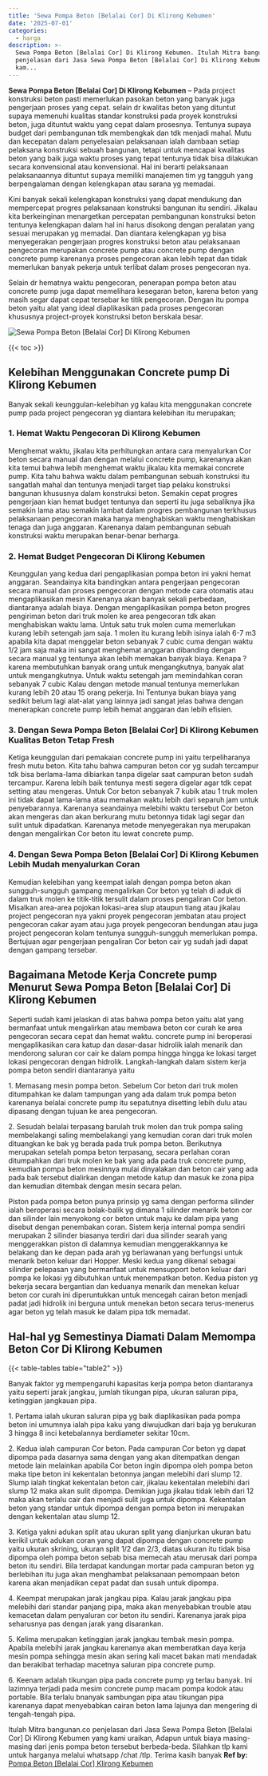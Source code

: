```yaml
---
title: 'Sewa Pompa Beton [Belalai Cor] Di Klirong Kebumen'
date: '2025-07-01'
categories:
  - harga
description: >-
  Sewa Pompa Beton [Belalai Cor] Di Klirong Kebumen. Itulah Mitra bangunan.co
  penjelasan dari Jasa Sewa Pompa Beton [Belalai Cor] Di Klirong Kebumen yang
  kam...
---
```


**Sewa Pompa Beton \[Belalai Cor\] Di Klirong Kebumen** – Pada project konstruksi beton pasti memerlukan pasokan beton yang banyak juga pengerjaan proses yang cepat. selain dr kwalitas beton yang dituntut supaya memenuhi kualitas standar konstruksi pada proyek konstruksi beton, juga dituntut waktu yang cepat dalam prosesnya. Tentunya supaya budget dari pembangunan tdk membengkak dan tdk menjadi mahal. Mutu dan kecepatan dalam penyelesaian pelaksanaan ialah dambaan setiap pelaksana konstruksi sebuah bangunan, tetapi untuk mencapai kwalitas beton yang baik juga waktu proses yang tepat tentunya tidak bisa dilakukan secara konvensional atau konvensional. Hal ini berarti pelaksanaan pelaksanaannya dituntut supaya memiliki manajemen tim yg tangguh yang berpengalaman dengan kelengkapan atau sarana yg memadai.

Kini banyak sekali kelengkapan konstruksi yang dapat mendukung dan mempercepat progres pelaksanaan konstruksi bangunan itu sendiri. Jikalau kita berkeinginan menargetkan percepatan pembangunan konstruksi beton tentunya kelengkapan dalam hal ini harus disokong dengan peralatan yang sesuai merupakan yg memadai. Dan diantara kelengkapan yg bisa menyegerakan pengerjaan progres konstruksi beton atau pelaksanaan pengecoran merupakan concrete pump atau concrete pump dengan concrete pump karenanya proses pengecoran akan lebih tepat dan tidak memerlukan banyak pekerja untuk terlibat dalam proses pengecoran nya.

Selain dr hematnya waktu pengecoran, penerapan pompa beton atau concrete pump juga dapat memelihara kesegaran beton, karena beton yang masih segar dapat cepat tersebar ke titik pengecoran. Dengan itu pompa beton yaitu alat yang ideal diaplikasikan pada proses pengecoran khususnya project-proyek konstruksi beton berskala besar.

![Sewa Pompa Beton [Belalai Cor] Di Klirong Kebumen](/images/sewa-concrete-pump-33.png)

{{< toc >}}

## Kelebihan Menggunakan Concrete pump Di Klirong Kebumen

Banyak sekali keunggulan-kelebihan yg kalau kita menggunakan concrete pump pada project pengecoran yg diantara kelebihan itu merupakan;

### 1\. Hemat Waktu Pengecoran Di Klirong Kebumen

Menghemat waktu, jikalau kita perhitungkan antara cara menyalurkan Cor beton secara manual dan dengan melalui concrete pump, karenanya akan kita temui bahwa lebih menghemat waktu jikalau kita memakai concrete pump. Kita tahu bahwa waktu dalam pembangunan sebuah konstruksi itu sangatlah mahal dan tentunya menjadi target tiap pelaku konstruksi bangunan khususnya dalam konstruksi beton. Semakin cepat progres pengerjaan kian hemat budget tentunya dan seperti itu juga sebaliknya jika semakin lama atau semakin lambat dalam progres pembangunan terkhusus pelaksanaan pengecoran maka hanya menghabiskan waktu menghabiskan tenaga dan juga anggaran. Karenanya dalam pembangunan sebuah konstruksi waktu merupakan benar-benar berharga.

### 2\. Hemat Budget Pengecoran Di Klirong Kebumen

Keunggulan yang kedua dari pengaplikasian pompa beton ini yakni hemat anggaran. Seandainya kita bandingkan antara pengerjaan pengecoran secara manual dan proses pengecoran dengan metode cara otomatis atau mengaplikasikan mesin Karenanya akan banyak sekali perbedaan, diantaranya adalah biaya. Dengan mengaplikasikan pompa beton progres pengiriman beton dari truk molen ke area pengecoran tdk akan menghabiskan waktu lama. Untuk satu truk molen cuma memerlukan kurang lebih setengah jam saja. 1 molen itu kurang lebih isinya ialah 6-7 m3 apabila kita dapat menggelar beton sebanyak 7 cubic cuma dengan waktu 1/2 jam saja maka ini sangat menghemat anggaran dibanding dengan secara manual yg tentunya akan lebih memakan banyak biaya. Kenapa ? karena membutuhkan banyak orang untuk mengangkutnya, banyak alat untuk mengangkutnya. Untuk waktu setengah jam memindahkan coran sebanyak 7 cubic Kalau dengan metode manual tentunya memerlukan kurang lebih 20 atau 15 orang pekerja. Ini Tentunya bukan biaya yang sedikit belum lagi alat-alat yang lainnya jadi sangat jelas bahwa dengan menerapkan concrete pump lebih hemat anggaran dan lebih efisien.

### 3\. Dengan Sewa Pompa Beton \[Belalai Cor\] Di Klirong Kebumen Kualitas Beton Tetap Fresh

Ketiga keunggulan dari pemakaian concrete pump ini yaitu terpeliharanya fresh mutu beton. Kita tahu bahwa campuran beton cor yg sudah tercampur tdk bisa berlama-lama dibiarkan tanpa digelar saat campuran beton sudah tercampur. Karena lebih baik tentunya mesti segera digelar agar tdk cepat setting atau mengeras. Untuk Cor beton sebanyak 7 kubik atau 1 truk molen ini tidak dapat lama-lama atau memakan waktu lebih dari separuh jam untuk penyebarannya. Karenanya seandainya melebihi waktu tersebut Cor beton akan mengeras dan akan berkurang mutu betonnya tidak lagi segar dan sulit untuk dipadatkan. Karenanya metode menyegerakan nya merupakan dengan mengalirkan Cor beton itu lewat concrete pump.

### 4\. Dengan Sewa Pompa Beton \[Belalai Cor\] Di Klirong Kebumen Lebih Mudah menyalurkan Coran

Kemudian kelebihan yang keempat ialah dengan pompa beton akan sungguh-sungguh gampang mengalirkan Cor beton yg telah di aduk di dalam truk molen ke titik-titik tersulit dalam proses pengaliran Cor beton. Misalkan area-area pojokan lokasi-area slup ataupun tiang atau jikalau project pengecoran nya yakni proyek pengecoran jembatan atau project pengecoran cakar ayam atau juga proyek pengecoran bendungan atau juga project pengecoran kolam tentunya sungguh-sungguh memerlukan pompa. Bertujuan agar pengerjaan pengaliran Cor beton cair yg sudah jadi dapat dengan gampang tersebar.

## Bagaimana Metode Kerja Concrete pump Menurut Sewa Pompa Beton \[Belalai Cor\] Di Klirong Kebumen

Seperti sudah kami jelaskan di atas bahwa pompa beton yaitu alat yang bermanfaat untuk mengalirkan atau membawa beton cor curah ke area pengecoran secara cepat dan hemat waktu. concrete pump ini beroperasi mengaplikasikan cara katup dan dasar-dasar hidrolik ialah menarik dan mendorong saluran cor cair ke dalam pompa hingga hingga ke lokasi target lokasi pengecoran dengan hidrolik. Langkah-langkah dalam sistem kerja pompa beton sendiri diantaranya yaitu

1\. Memasang mesin pompa beton. Sebelum Cor beton dari truk molen ditumpahkan ke dalam tampungan yang ada dalam truk pompa beton karenanya belalai concrete pump itu sepatutnya disetting lebih dulu atau dipasang dengan tujuan ke area pengecoran.

2\. Sesudah belalai terpasang barulah truk molen dan truk pompa saling membelakangi saling membelakangi yang kemudian coran dari truk molen dituangkan ke bak yg berada pada truk pompa beton. Berikutnya merupakan setelah pompa beton terpasang, secara perlahan coran ditumpahkan dari truk molen ke bak yang ada pada truk concrete pump, kemudian pompa beton mesinnya mulai dinyalakan dan beton cair yang ada pada bak tersebut dialirkan dengan metode katup dan masuk ke zona pipa dan kemudian ditembak dengan mesin secara pelan.

Piston pada pompa beton punya prinsip yg sama dengan performa silinder ialah beroperasi secara bolak-balik yg dimana 1 silinder menarik beton cor dan silinder lain menyokong cor beton untuk maju ke dalam pipa yang disebut dengan penembakan coran. Sistem kerja internal pompa sendiri merupakan 2 silinder biasanya terdiri dari dua silinder searah yang menggerakkan piston di dalamnya kemudian menggerakkannya ke belakang dan ke depan pada arah yg berlawanan yang berfungsi untuk menarik beton keluar dari Hopper. Meski kedua yang dikenal sebagai silinder pelepasan yang bermanfaat untuk mensupport beton keluar dari pompa ke lokasi yg dibutuhkan untuk menempatkan beton. Kedua piston yg bekerja secara bergantian dan keduanya menarik dan menekan keluar beton cor curah ini diperuntukkan untuk mencegah cairan beton menjadi padat jadi hidrolik ini berguna untuk menekan beton secara terus-menerus agar beton yg telah masuk ke dalam pipa tdk memadat.

## Hal-hal yg Semestinya Diamati Dalam Memompa Beton Cor Di Klirong Kebumen

{{< table-tables table="table2" >}}

Banyak faktor yg mempengaruhi kapasitas kerja pompa beton diantaranya yaitu seperti jarak jangkau, jumlah tikungan pipa, ukuran saluran pipa, ketinggian jangkauan pipa.

1\. Pertama ialah ukuran saluran pipa yg baik diaplikasikan pada pompa beton ini umumnya ialah pipa kaku yang diwujudkan dari baja yg berukuran 3 hingga 8 inci ketebalannya berdiameter sekitar 10cm.

2\. Kedua ialah campuran Cor beton. Pada campuran Cor beton yg dapat dipompa pada dasarnya sama dengan yang akan ditempatkan dengan metode lain melainkan apabila Cor beton ingin dipompa oleh pompa beton maka tipe beton ini kekentalan betonnya jangan melebihi dari slump 12. Slump ialah tingkat kekentalan beton cair, jikalau kekentalan melebihi dari slump 12 maka akan sulit dipompa. Demikian juga jikalau tidak lebih dari 12 maka akan terlalu cair dan menjadi sulit juga untuk dipompa. Kekentalan beton yang standar untuk dipompa dengan pompa beton ini merupakan dengan kekentalan atau slump 12.

3\. Ketiga yakni adukan split atau ukuran split yang dianjurkan ukuran batu kerikil untuk adukan coran yang dapat dipompa dengan concrete pump yaitu ukuran skrining, ukuran split 1/2 dan 2/3, diatas ukuran itu tidak bisa dipompa oleh pompa beton sebab bisa memecah atau merusak dari pompa beton itu sendiri. Bila terdapat kandungan mortar pada campuran beton yg berlebihan itu juga akan menghambat pelaksanaan pemompaan beton karena akan menjadikan cepat padat dan susah untuk dipompa.

4\. Keempat merupakan jarak jangkau pipa. Kalau jarak jangkau pipa melebihi dari standar panjang pipa, maka akan menyebabkan trouble atau kemacetan dalam penyaluran cor beton itu sendiri. Karenanya jarak pipa seharusnya pas dengan jarak yang disarankan.

5\. Kelima merupakan ketinggian jarak jangkau tembak mesin pompa. Apabila melebihi jarak jangkau karenanya akan memberatkan daya kerja mesin pompa sehingga mesin akan sering kali macet bakan mati mendadak dan berakibat terhadap macetnya saluran pipa concrete pump.

6\. Keenam adalah tikungan pipa pada concrete pump yg terlau banyak. Ini lazimnya terjadi pada mesim concrete pump macam pompa kodok atau portable. Bila terlalu bnanyak sambungan pipa atau tikungan pipa karenanya dapat menyebabkan cairan beton lama lajunya dan mengering di tengah-tengah pipa.

Itulah Mitra bangunan.co penjelasan dari Jasa Sewa Pompa Beton \[Belalai Cor\] Di Klirong Kebumen yang kami uraikan, Adapun untuk biaya masing-masing dari jenis pompa beton tersebut berbeda-beda. Silahkan tlp kami untuk harganya melalui whatsapp /chat /tlp. Terima kasih banyak
**Ref by:** [Pompa Beton [Belalai Cor] Klirong Kebumen](https://id.wikipedia.org/wiki/Pompa)
